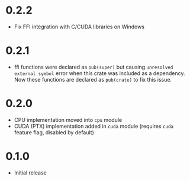 # 0.2.2
* Fix FFI integration with C/CUDA libraries on Windows

# 0.2.1
* ffi functions were declared as `pub(super)` but causing `unresolved external symbol` error when this crate was included as a dependency. 
Now these functions are declared as `pub(crate)` to fix this issue.

# 0.2.0
* CPU implementation moved into `cpu` module
* CUDA (PTX) implementation added in `cuda` module (requires `cuda` feature flag, disabled by default)

# 0.1.0
* Initial release
